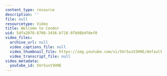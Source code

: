 ```yaml
---
content_type: resource
description: ''
file: null
resourcetype: Video
title: Welcome to Condor
uid: 5dfa2078-8708-3436-b718-97b98b4f6ef0
video_files:
  archive_url: null
  video_captions_file: null
  video_thumbnail_file: https://img.youtube.com/vi/5Ur5usV3H9E/default.jpg
  video_transcript_file: null
video_metadata:
  youtube_id: 5Ur5usV3H9E
---
```

